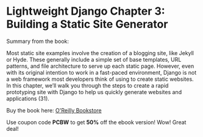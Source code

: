 # Lightweight Django Chapter 3: Building a Static Site Generator

Summary from the book:

Most static site examples involve the creation of a blogging site, like Jekyll or Hyde.
These generally include a simple set of base templates, URL patterns, and file architecture
to serve up each static page. However, even with its original intention to work in a
fast-paced environment, Django is not a web framework most developers think of using
to create static websites. In this chapter, we’ll walk you through the steps to create a rapid
prototyping site with Django to help us quickly generate websites and applications (31).

Buy the book here: [O'Reilly Bookstore](http://shop.oreilly.com/product/0636920032502.do)

Use coupon code **PCBW** to get **50%** off the ebook version! Wow! Great deal!